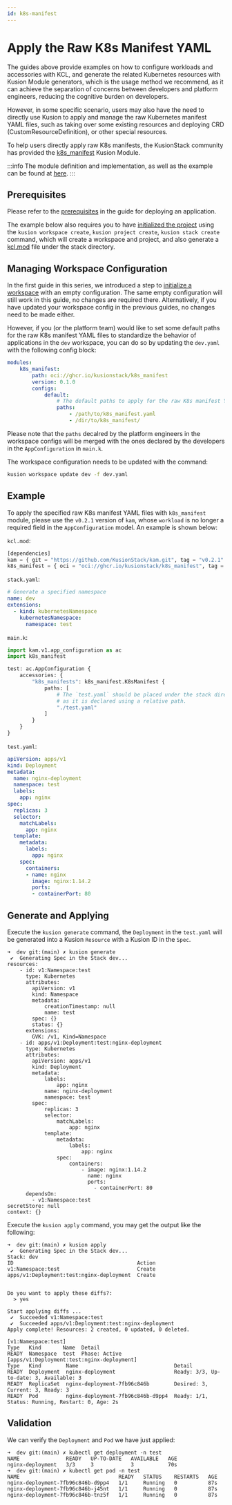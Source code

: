 ```yaml
---
id: k8s-manifest
---
```


# Apply the Raw K8s Manifest YAML

The guides above provide examples on how to configure workloads and accessories with KCL, and generate the related Kubernetes resources with Kusion Module generators, which is the usage method we recommend, as it can achieve the separation of concerns between developers and platform engineers, reducing the cognitive burden on developers. 

However, in some specific scenario, users may also have the need to directly use Kusion to apply and manage the raw Kubernetes manifest YAML files, such as taking over some existing resources and deploying CRD (CustomResourceDefinition), or other special resources. 

To help users directly apply raw K8s manifests, the KusionStack community has provided the [k8s_manifest](../../../6-reference/2-modules/1-developer-schemas/k8s_manifest/k8s_manifest.md) Kusion Module. 

:::info
The module definition and implementation, as well as the example can be found at [here](https://github.com/KusionStack/catalog/tree/main/modules/k8s_manifest). 
:::

## Prerequisites

Please refer to the [prerequisites](1-deploy-application.md#prerequisites) in the guide for deploying an application. 

The example below also requires you to have [initialized the project](1-deploy-application.md#initializing) using the `kusion workspace create`, `kusion project create`, `kusion stack create` command, which will create a workspace and project, and also generate a [kcl.mod](1-deploy-application.md#kclmod) file under the stack directory. 

## Managing Workspace Configuration

In the first guide in this series, we introduced a step to [initialize a workspace](1-deploy-application.md#initializing-workspace-configuration) with an empty configuration. The same empty configuration will still work in this guide, no changes are required there. Alternatively, if you have updated your workspace config in the previous guides, no changes need to be made either.

However, if you (or the platform team) would like to set some default paths for the raw K8s manifest YAML files to standardize the behavior of applications in the `dev` workspace, you can do so by updating the `dev.yaml` with the following config block: 

```yaml
modules: 
    k8s_manifest: 
        path: oci://ghcr.io/kusionstack/k8s_manifest
        version: 0.1.0
        configs: 
            default: 
                # The default paths to apply for the raw K8s manifest YAML files. 
                paths: 
                    - /path/to/k8s_manifest.yaml
                    - /dir/to/k8s_manifest/
```

Please note that the `paths` decalred by the platform engineers in the workspace configs will be merged with the ones declared by the developers in the `AppConfiguration` in `main.k`. 

The workspace configuration needs to be updated with the command: 

```bash
kusion workspace update dev -f dev.yaml
```

## Example

To apply the specified raw K8s manifest YAML files with `k8s_manifest` module, please use the `v0.2.1` version of `kam`, whose `workload` is no longer a required field in the `AppConfiguration` model. An example is shown below: 

`kcl.mod`: 
```py
[dependencies]
kam = { git = "https://github.com/KusionStack/kam.git", tag = "v0.2.1" }
k8s_manifest = { oci = "oci://ghcr.io/kusionstack/k8s_manifest", tag = "0.1.0" }
```

`stack.yaml`: 
```yaml
# Generate a specified namespace 
name: dev
extensions: 
  - kind: kubernetesNamespace
    kubernetesNamespace: 
      namespace: test
```

`main.k`: 
```py
import kam.v1.app_configuration as ac
import k8s_manifest

test: ac.AppConfiguration {
    accessories: {
        "k8s_manifests": k8s_manifest.K8sManifest {
            paths: [
                # The `test.yaml` should be placed under the stack directory, 
                # as it is declared using a relative path. 
                "./test.yaml"
            ]
        }
    }
}
```

`test.yaml`: 
```yaml
apiVersion: apps/v1
kind: Deployment
metadata:
  name: nginx-deployment
  namespace: test
  labels:
    app: nginx
spec:
  replicas: 3
  selector:
    matchLabels:
      app: nginx
  template:
    metadata:
      labels:
        app: nginx
    spec:
      containers:
      - name: nginx
        image: nginx:1.14.2
        ports:
        - containerPort: 80
```

## Generate and Applying

Execute the `kusion generate` command, the `Deployment` in the `test.yaml` will be generated into a Kusion `Resource` with a Kusion ID in the `Spec`. 

```
➜  dev git:(main) ✗ kusion generate
 ✔︎  Generating Spec in the Stack dev...
resources:
    - id: v1:Namespace:test
      type: Kubernetes
      attributes:
        apiVersion: v1
        kind: Namespace
        metadata:
            creationTimestamp: null
            name: test
        spec: {}
        status: {}
      extensions:
        GVK: /v1, Kind=Namespace
    - id: apps/v1:Deployment:test:nginx-deployment
      type: Kubernetes
      attributes:
        apiVersion: apps/v1
        kind: Deployment
        metadata:
            labels:
                app: nginx
            name: nginx-deployment
            namespace: test
        spec:
            replicas: 3
            selector:
                matchLabels:
                    app: nginx
            template:
                metadata:
                    labels:
                        app: nginx
                spec:
                    containers:
                        - image: nginx:1.14.2
                          name: nginx
                          ports:
                            - containerPort: 80
      dependsOn:
        - v1:Namespace:test
secretStore: null
context: {}
```

Execute the `kusion apply` command, you may get the output like the following: 

```
➜  dev git:(main) ✗ kusion apply
 ✔︎  Generating Spec in the Stack dev...
Stack: dev
ID                                        Action
v1:Namespace:test                         Create
apps/v1:Deployment:test:nginx-deployment  Create


Do you want to apply these diffs?:
  > yes

Start applying diffs ...
 ✔︎  Succeeded v1:Namespace:test
 ✔︎  Succeeded apps/v1:Deployment:test:nginx-deployment
Apply complete! Resources: 2 created, 0 updated, 0 deleted.

[v1:Namespace:test]
Type   Kind       Name  Detail
READY  Namespace  test  Phase: Active
[apps/v1:Deployment:test:nginx-deployment]
Type   Kind        Name                               Detail
READY  Deployment  nginx-deployment                   Ready: 3/3, Up-to-date: 3, Available: 3
READY  ReplicaSet  nginx-deployment-7fb96c846b        Desired: 3, Current: 3, Ready: 3
READY  Pod         nginx-deployment-7fb96c846b-d9pp4  Ready: 1/1, Status: Running, Restart: 0, Age: 2s
```

## Validation

We can verify the `Deployment` and `Pod` we have just applied: 

```shell
➜  dev git:(main) ✗ kubectl get deployment -n test
NAME               READY   UP-TO-DATE   AVAILABLE   AGE
nginx-deployment   3/3     3            3           70s
➜  dev git:(main) ✗ kubectl get pod -n test
NAME                                READY   STATUS    RESTARTS   AGE
nginx-deployment-7fb96c846b-d9pp4   1/1     Running   0          87s
nginx-deployment-7fb96c846b-j45nt   1/1     Running   0          87s
nginx-deployment-7fb96c846b-tnz5f   1/1     Running   0          87s
```

